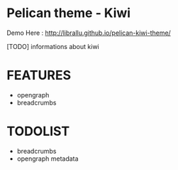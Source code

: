 
# Pelican theme - Kiwi

Demo Here : http://librallu.github.io/pelican-kiwi-theme/

[TODO] informations about kiwi


# FEATURES

- opengraph
- breadcrumbs


# TODOLIST

- breadcrumbs
- opengraph metadata
